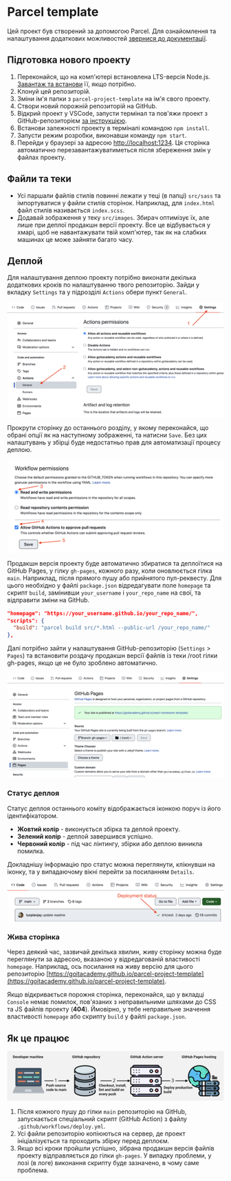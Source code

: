 # Parcel template

Цей проект був створений за допомогою Parcel. Для ознайомлення та налаштування
додаткових можливостей [звернися до документації](https://parceljs.org/).

## Підготовка нового проекту

1. Переконайся, що на комп'ютері встановлена LTS-версія Node.js.
   [Завантаж та встанови](https://nodejs.org/en/) її, якщо потрібно.
2. Клонуй цей репозиторій.
3. Зміни ім'я папки з `parcel-project-template` на ім'я свого проекту.
4. Створи новий порожній репозиторій на GitHub.
5. Відкрий проект у VSCode, запусти термінал та пов'яжи проект з
   GitHub-репозиторієм
   [за інструкцією](https://docs.github.com/en/get-started/getting-started-with-git/managing-remote-repositories#changing-a-remote-repositorys-url).
6. Встанови залежності проекту в терміналі командою `npm install`.
7. Запусти режим розробки, виконавши команду `npm start`.
8. Перейди у браузері за адресою [http://localhost:1234](http://localhost:1234).
   Ця сторінка автоматично перезавантажуватиметься після збереження змін у
   файлах проекту.

## Файли та теки

- Усі паршали файлів стилів повинні лежати у теці (в папці) `src/sass` та
  імпортуватися у файли стилів сторінок. Наприклад, для `index.html` файл стилів
  називається `index.scss`.
- Додавай зображення у теку `src/images`. Збирач оптимізує їх, але лише при
  деплої продакшн версії проекту. Все це відбувається у хмарі, щоб не
  навантажувати твій комп'ютер, так як на слабких машинах це може зайняти багато
  часу.

## Деплой

Для налаштування деплою проекту потрібно виконати декілька додаткових кроків по
налаштуванню твого репозиторію. Зайди у вкладку `Settings` та у підрозділі
`Actions` обери пункт `General`.

![GitHub actions settings](./assets/actions-config-step-1.png)

Прокрути сторінку до останнього розділу, у якому переконайся, що обрані опції як
на наступному зображенні, та натисни `Save`. Без цих налаштувань у збірці буде
недостатньо прав для автоматизації процесу деплою.

![GitHub actions settings](./assets/actions-config-step-2.png)

Продакшн версія проекту буде автоматично збиратися та деплоїтися на GitHub
Pages, у гілку `gh-pages`, кожного разу, коли оновлюється гілка `main`.
Наприклад, після прямого пушу або прийнятого пул-реквесту. Для цього необхідно у
файлі `package.json` відредагувати поле `homepage` та скрипт `build`, замінивши
`your_username` і `your_repo_name` на свої, та відправити зміни на GitHub.

```json
"homepage": "https://your_username.github.io/your_repo_name/",
"scripts": {
  "build": "parcel build src/*.html --public-url /your_repo_name/"
},
```

Далі потрібно зайти у налаштування GitHub-репозиторію (`Settings` > `Pages`) та
встановити роздачу продакшн версії файлів із теки /root гілки gh-pages, якщо це
не було зроблено автоматично.

![GitHub Pages settings](./assets/repo-settings.png)

### Статус деплоя

Статус деплоя останнього коміту відображається іконкою поруч із його
ідентифікатором.

- **Жовтий колір** - виконується збірка та деплой проекту.
- **Зелений колір** - деплой завершився успішно.
- **Червоний колір** - під час лінтингу, збірки або деплою виникла помилка.

Докладнішу інформацію про статус можна переглянути, клікнувши на іконку, та у
випадаючому вікні перейти за посиланням `Details`.

![Deployment status](./assets/status.png)

### Жива сторінка

Через деякий час, зазвичай декілька хвилин, живу сторінку можна буде переглянути
за адресою, вказаною у відредагованій властивості `homepage`. Наприклад, ось
посилання на живу версію для цього репозиторію
[https://goitacademy.github.io/parcel-project-template](https://goitacademy.github.io/parcel-project-template).

Якщо відкривається порожня сторінка, переконайся, що у вкладці `Console` немає
помилок, пов'язаних з неправильними шляхами до CSS та JS файлів проекту
(**404**). Ймовірно, у тебе неправильне значення властивості `homepage` або
скрипту `build` у файлі `package.json`.

## Як це працює

![How it works](./assets/how-it-works.png)

1. Після кожного пушу до гілки `main` репозиторію на GitHub, запускається
   спеціальний скрипт (GitHub Action) з файлу `.github/workflows/deploy.yml`.
2. Усі файли репозиторію копіюються на сервер, де проект ініціалізується та
   проходить збірку перед деплоєм.
3. Якщо всі кроки пройшли успішно, зібрана продакшн версія файлів проекту
   відправляється до гілки `gh-pages`. У випадку проблеми, у лозі (в логе)
   виконання скрипту буде зазначено, в чому саме проблема.

